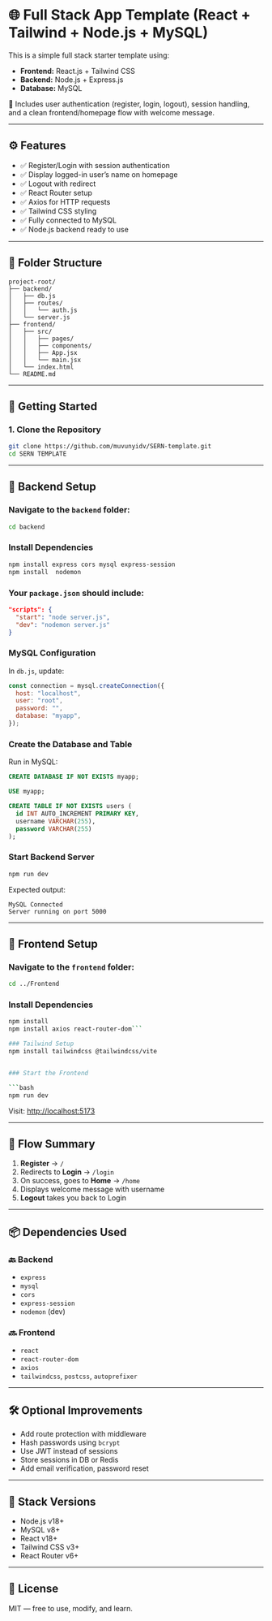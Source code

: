 # 🌐 Full Stack App Template (React + Tailwind + Node.js + MySQL)

This is a simple full stack starter template using:

- **Frontend:** React.js + Tailwind CSS
- **Backend:** Node.js + Express.js
- **Database:** MySQL

🔐 Includes user authentication (register, login, logout), session handling, and a clean frontend/homepage flow with welcome message.

---

## ⚙️ Features

- ✅ Register/Login with session authentication
- ✅ Display logged-in user’s name on homepage
- ✅ Logout with redirect
- ✅ React Router setup
- ✅ Axios for HTTP requests
- ✅ Tailwind CSS styling
- ✅ Fully connected to MySQL
- ✅ Node.js backend ready to use

---

## 📁 Folder Structure

```
project-root/
├── backend/
│   ├── db.js
│   ├── routes/
│   │   └── auth.js
│   └── server.js
├── frontend/
│   ├── src/
│   │   ├── pages/
│   │   ├── components/
│   │   ├── App.jsx
│   │   └── main.jsx
│   └── index.html
└── README.md
```

---

## 🚀 Getting Started

### 1. Clone the Repository

```bash
git clone https://github.com/muvunyidv/SERN-template.git
cd SERN TEMPLATE
```

---

## 🔧 Backend Setup

### Navigate to the `backend` folder:

```bash
cd backend
```

### Install Dependencies

```bash
npm install express cors mysql express-session
npm install  nodemon
```

### Your `package.json` should include:

```json
"scripts": {
  "start": "node server.js",
  "dev": "nodemon server.js"
}
```

### MySQL Configuration

In `db.js`, update:

```js
const connection = mysql.createConnection({
  host: "localhost",
  user: "root",
  password: "",
  database: "myapp",
});
```

### Create the Database and Table

Run in MySQL:

```sql
CREATE DATABASE IF NOT EXISTS myapp;

USE myapp;

CREATE TABLE IF NOT EXISTS users (
  id INT AUTO_INCREMENT PRIMARY KEY,
  username VARCHAR(255),
  password VARCHAR(255)
);
```

### Start Backend Server

```bash
npm run dev
```

Expected output:

```
MySQL Connected
Server running on port 5000
```

---

## 🎨 Frontend Setup

### Navigate to the `frontend` folder:

```bash
cd ../Frontend
```

### Install Dependencies

````bash
npm install
npm install axios react-router-dom```

### Tailwind Setup
npm install tailwindcss @tailwindcss/vite


### Start the Frontend

```bash
npm run dev
````

Visit: [http://localhost:5173](http://localhost:5173)

---

## 🔁 Flow Summary

1. **Register** → `/`
2. Redirects to **Login** → `/login`
3. On success, goes to **Home** → `/home`
4. Displays welcome message with username
5. **Logout** takes you back to Login

---

## 📦 Dependencies Used

### 🔙 Backend

- `express`
- `mysql`
- `cors`
- `express-session`
- `nodemon` (dev)

### 🔜 Frontend

- `react`
- `react-router-dom`
- `axios`
- `tailwindcss`, `postcss`, `autoprefixer`

---

## 🛠 Optional Improvements

- Add route protection with middleware
- Hash passwords using `bcrypt`
- Use JWT instead of sessions
- Store sessions in DB or Redis
- Add email verification, password reset

---

## 🧪 Stack Versions

- Node.js v18+
- MySQL v8+
- React v18+
- Tailwind CSS v3+
- React Router v6+

---

## 🤝 License

MIT — free to use, modify, and learn.
